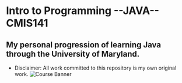 # Intro to Programming --JAVA-- CMIS141

## My personal progression of learning Java through the University of Maryland.

+ Disclaimer: All work committed to this repository is my own original work.
![Course Banner](https://user-images.githubusercontent.com/117610120/212807643-85b6fb5b-cf04-4fde-9b2e-96ad943795b0.png)

